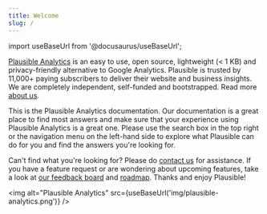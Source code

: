 ```yaml
---
title: Welcome
slug: /
---
```


import useBaseUrl from '@docusaurus/useBaseUrl';

[Plausible Analytics](https://plausible.io/) is an easy to use, open source, lightweight (< 1 KB) and privacy-friendly alternative to Google Analytics. Plausible is trusted by 11,000+ paying subscribers to deliver their website and business insights. We are completely independent, self-funded and bootstrapped. Read more [about us](https://plausible.io/about).

This is the Plausible Analytics documentation. Our documentation is a great place to find most answers and make sure that your experience using Plausible Analytics is a great one. Please use the search box in the top right or the navigation menu on the left-hand side to explore what Plausible can do for you and find the answers you're looking for.

Can't find what you're looking for? Please do [contact us](https://plausible.io/contact) for assistance. If you have a feature request or are wondering about upcoming features, take a look at [our feedback board](https://feedback.plausible.io) and [roadmap](https://feedback.plausible.io/roadmap). Thanks and enjoy Plausible!

<img alt="Plausible Analytics" src={useBaseUrl('img/plausible-analytics.png')} />
